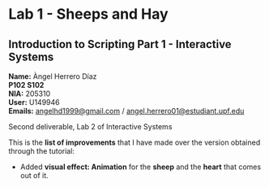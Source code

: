 # Lab 1 - Sheeps and Hay<br />
##  Introduction to Scripting Part 1 - Interactive Systems<br />
**Name:** Àngel Herrero Díaz <br />
**P102 S102**<br />
**NIA:** 205310<br />
**User:** U149946<br />
**Emails:** angelhd1999@gmail.com / angel.herrero01@estudiant.upf.edu<br />

Second deliverable, Lab 2 of Interactive Systems<br />

This is the **list of improvements** that I have made over the version obtained through the tutorial:<br />
  -  Added **visual effect: Animation** for the **sheep** and the **heart** that comes out of it.<br />
